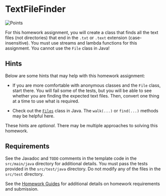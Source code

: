 TextFileFinder
=================================================

![Points](../../blob/badges/points.svg)

For this homework assignment, you will create a class that finds all the text files (not directories) that end in the `.txt` or `.text` extension (case-insensitive). You must use streams and lambda functions for this assignment. You cannot use the `File` class in Java!

## Hints ##

Below are some hints that may help with this homework assignment:

  - If you are more comfortable with anonymous classes and the `File` class, start there. You will fail some of the tests, but you will be able to see whether you are finding the expected text files. Then, convert one thing at a time to use what is required.

  - Check out the [`Files`](https://www.cs.usfca.edu/~cs212/javadoc/api/java.base/java/nio/file/Files.html) class in Java. The `walk(...)` or `find(...)` methods may be helpful here.

These hints are *optional*. There may be multiple approaches to solving this homework.

## Requirements ##

See the Javadoc and `TODO` comments in the template code in the `src/main/java` directory for additional details. You must pass the tests provided in the `src/test/java` directory. Do not modify any of the files in the `src/test` directory.

See the [Homework Guides](https://usf-cs272-spring2022.github.io/guides/homework/) for additional details on homework requirements and submission.
